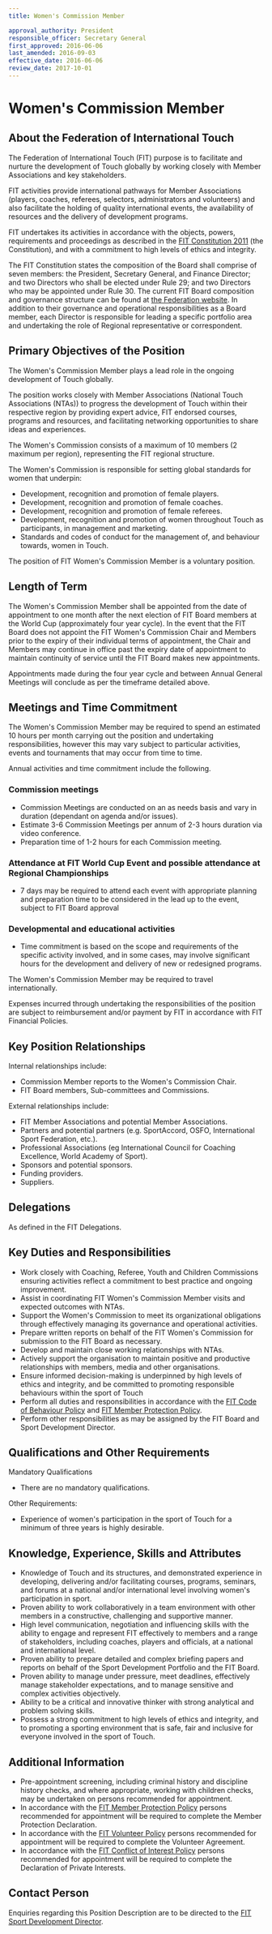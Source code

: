 ```yaml
---
title: Women's Commission Member

approval_authority: President
responsible_officer: Secretary General
first_approved: 2016-06-06
last_amended: 2016-09-03
effective_date: 2016-06-06
review_date: 2017-10-01
---
```


# Women's Commission Member

## About the Federation of International Touch

The Federation of International Touch (FIT) purpose is to facilitate and nurture the development of
Touch globally by working closely with Member Associations and key stakeholders.

FIT activities provide international pathways for Member Associations (players, coaches, referees,
selectors, administrators and volunteers) and also facilitate the holding of quality international
events, the availability of resources and the delivery of development programs.

FIT undertakes its activities in accordance with the objects, powers, requirements and proceedings
as described in the [FIT Constitution 2011] (the Constitution), and with a commitment to high levels
of ethics and integrity.

The FIT Constitution states the composition of the Board shall comprise of seven members: the
President, Secretary General, and Finance Director; and two Directors who shall be elected under
Rule 29; and two Directors who may be appointed under Rule 30. The current FIT Board composition and
governance structure can be found at [the Federation website]. In addition to their governance and
operational responsibilities as a Board member, each Director is responsible for leading a specific
portfolio area and undertaking the role of Regional representative or correspondent.

## Primary Objectives of the Position

The Women's Commission Member plays a lead role in the ongoing development of Touch globally.

The position works closely with Member Associations (National Touch Associations (NTAs)) to progress
the development of Touch within their respective region by providing expert advice, FIT endorsed
courses, programs and resources, and facilitating networking opportunities to share ideas and
experiences.

The Women's Commission consists of a maximum of 10 members (2 maximum per region), representing the
FIT regional structure.

The Women's Commission is responsible for setting global standards for women that underpin:

-   Development, recognition and promotion of female players.
-   Development, recognition and promotion of female coaches.
-   Development, recognition and promotion of female referees.
-   Development, recognition and promotion of women throughout Touch as participants, in management
    and marketing.
-   Standards and codes of conduct for the management of, and behaviour towards, women in Touch.

The position of FIT Women's Commission Member is a voluntary position.

## Length of Term

The Women's Commission Member shall be appointed from the date of appointment to one month after the
next election of FIT Board members at the World Cup (approximately four year cycle). In the event
that the FIT Board does not appoint the FIT Women's Commission Chair and Members prior to the expiry
of their individual terms of appointment, the Chair and Members may continue in office past the
expiry date of appointment to maintain continuity of service until the FIT Board makes new
appointments.

Appointments made during the four year cycle and between Annual General Meetings will conclude as
per the timeframe detailed above.

## Meetings and Time Commitment

The Women's Commission Member may be required to spend an estimated 10 hours per month carrying out
the position and undertaking responsibilities, however this may vary subject to particular
activities, events and tournaments that may occur from time to time.

Annual activities and time commitment include the following.

### Commission meetings

-   Commission Meetings are conducted on an as needs basis and vary in duration (dependant on agenda
    and/or issues).
-   Estimate 3-6 Commission Meetings per annum of 2-3 hours duration via video conference.
-   Preparation time of 1-2 hours for each Commission meeting.

### Attendance at FIT World Cup Event and possible attendance at Regional Championships

-   7 days may be required to attend each event with appropriate planning and preparation time to be
    considered in the lead up to the event, subject to FIT Board approval

### Developmental and educational activities

-   Time commitment is based on the scope and requirements of the specific activity involved, and in
    some cases, may involve significant hours for the development and delivery of new or redesigned
    programs.

The Women's Commission Member may be required to travel internationally.

Expenses incurred through undertaking the responsibilities of the position are subject to
reimbursement and/or payment by FIT in accordance with FIT Financial Policies.

## Key Position Relationships

Internal relationships include:

-   Commission Member reports to the Women's Commission Chair.
-   FIT Board members, Sub-committees and Commissions.

External relationships include:

-   FIT Member Associations and potential Member Associations.
-   Partners and potential partners (e.g. SportAccord, OSFO, International Sport Federation, etc.).
-   Professional Associations (eg International Council for Coaching Excellence, World Academy of
    Sport).
-   Sponsors and potential sponsors.
-   Funding providers.
-   Suppliers.

## Delegations

As defined in the FIT Delegations.

## Key Duties and Responsibilities

-   Work closely with Coaching, Referee, Youth and Children Commissions ensuring activities reflect
    a commitment to best practice and ongoing improvement.
-   Assist in coordinating FIT Women's Commission Member visits and expected outcomes with NTAs.
-   Support the Women's Commission to meet its organizational obligations through effectively
    managing its governance and operational activities.
-   Prepare written reports on behalf of the FIT Women's Commission for submission to the FIT Board
    as necessary.
-   Develop and maintain close working relationships with NTAs.
-   Actively support the organisation to maintain positive and productive relationships with
    members, media and other organisations.
-   Ensure informed decision-making is underpinned by high levels of ethics and integrity, and be
    committed to promoting responsible behaviours within the sport of Touch
-   Perform all duties and responsibilities in accordance with the [FIT Code of Behaviour Policy]
    and [FIT Member Protection Policy].
-   Perform other responsibilities as may be assigned by the FIT Board and Sport Development
    Director.

## Qualifications and Other Requirements

Mandatory Qualifications

-   There are no mandatory qualifications.

Other Requirements:

-   Experience of women's participation in the sport of Touch for a minimum of three years is highly
    desirable.

## Knowledge, Experience, Skills and Attributes

-   Knowledge of Touch and its structures, and demonstrated experience in developing, delivering
    and/or facilitating courses, programs, seminars, and forums at a national and/or international
    level involving women's participation in sport.
-   Proven ability to work collaboratively in a team environment with other members in a
    constructive, challenging and supportive manner.
-   High level communication, negotiation and influencing skills with the ability to engage and
    represent FIT effectively to members and a range of stakeholders, including coaches, players and
    officials, at a national and international level.
-   Proven ability to prepare detailed and complex briefing papers and reports on behalf of the
    Sport Development Portfolio and the FIT Board.
-   Proven ability to manage under pressure, meet deadlines, effectively manage stakeholder
    expectations, and to manage sensitive and complex activities objectively.
-   Ability to be a critical and innovative thinker with strong analytical and problem solving
    skills.
-   Possess a strong commitment to high levels of ethics and integrity, and to promoting a sporting
    environment that is safe, fair and inclusive for everyone involved in the sport of Touch.

## Additional Information

-   Pre-appointment screening, including criminal history and discipline history checks, and where
    appropriate, working with children checks, may be undertaken on persons recommended for
    appointment.
-   In accordance with the [FIT Member Protection Policy] persons recommended for appointment will
    be required to complete the Member Protection Declaration.
-   In accordance with the [FIT Volunteer Policy] persons recommended for appointment will be
    required to complete the Volunteer Agreement.
-   In accordance with the [FIT Conflict of Interest Policy] persons recommended for appointment
    will be required to complete the Declaration of Private Interests.

## Contact Person

Enquiries regarding this Position Description are to be directed to the [FIT Sport Development
Director].


[FIT Code of Behaviour Policy]: /policy/code-of-behaviour/
[FIT Conflict of Interest Policy]: /policy/conflict-of-interest/
[FIT Constitution 2011]: https://www.internationaltouch.org/constitution/
[FIT Member Protection Policy]: /policy/member-protection/
[FIT Sport Development Director]: mailto:sportdevelopment@internationaltouch.org
[FIT Volunteer Policy]: /policy/volunteer/
[the Federation website]: https://www.internationaltouch.org/
